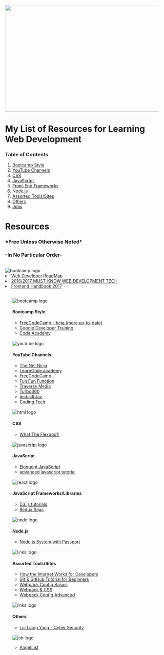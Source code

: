 <img src="https://cdn.pixabay.com/photo/2017/02/05/00/19/web-design-2038872_960_720.jpg" height="350" width="750">
<h1>My List of Resources for Learning Web Development</h1>
<h3>Table of Contents</h3>
<ol>
<li><a href='#bootcamp'>Bootcamp Style</a></li>
<li><a href='#youtube'>YouTube Channels</a></li>
<li><a href='#css'>CSS</a></li>
<li><a href='#javascript'>JavaScript</a></li>
<li><a href='#frontendframeworks'>Front-End Frameworks</a></li>
<li><a href='#node'>Node.js</a></li>
<li><a href='#tools'>Assorted Tools/Sites</a></li>
<li><a href='#others'>Others</a></li>
<li><a href='#jobs'>Jobs</a></li>
</ol>

<h1>Resources</h1>
<h3>*Free Unless Otherwise Noted*</h3>
<h3>-In No Particular Order-</h3>

<br>
<img id='roadmap' src="https://d30y9cdsu7xlg0.cloudfront.net/png/316620-200.png" alt="bootcamp logo">
<li><a href="https://github.com/kamranahmedse/developer-roadmap">Web Developer RoadMap</a></li>
<li><a href="https://www.youtube.com/watch?v=sBzRwzY7G-k&t=1183s">2016/2017 MUST-KNOW WEB DEVELOPMENT TECH</a></li>
<li><a href="https://frontendmasters.com/books/front-end-handbook/2017/">Frontend Handbook 2017</a></li>
<ul>
  
<br>
<img id='bootcamp' src="https://cdn1.iconfinder.com/data/icons/customicondesign-office-shadow/128/Courses.png" alt="bootcamp logo">
<h4>Bootcamp Style</h4>
<ul>
<li><a href="https://beta.freecodecamp.com/">FreeCodeCamp - beta (more up-to-date)</a></li>
<li><a href="https://developers.google.com/training/web/">Google Developer Training</a></li>
<li><a href="https://www.codecademy.com/">Code Academy</a></li>
</ul>

<br>
<img id='youtube' src="https://cdn0.iconfinder.com/data/icons/social-flat-rounded-rects/512/youtube_v2-128.png" alt="youtube logo">
<h4>YouTube Channels</h4>
<ul>
<li><a href="https://https://www.youtube.com/channel/UCW5YeuERMmlnqo4oq8vwUpg">The Net Ninja</a></li>
<li><a href="https://www.youtube.com/channel/UCVTlvUkGslCV_h-nSAId8Sw">LearnCode.academy</a></li>
<li><a href="https://www.youtube.com/channel/UC8butISFwT-Wl7EV0hUK0BQ">FreeCodeCamp</a></li>
<li><a href="https://www.youtube.com/channel/UCO1cgjhGzsSYb1rsB4bFe4Q">Fun Fun Function</a></li>
<li><a href="https://https://www.youtube.com/channel/UC29ju8bIPH5as8OGnQzwJyA">Traversy Media</a></li>
<li><a href="https://www.youtube.com/channel/UCf5CgGVs6zEq6DUtyFw9e-Q">Turbo360</a></li>
<li><a href="https://www.youtube.com/user/techSithTube/featured">techsith/a></li>
<li><a href="https://www.youtube.com/channel/UCtxCXg-UvSnTKPOzLH4wJaQ/videos">Coding Tech</a></li>
</ul>

<br>
<img id='css' src="https://cdn1.iconfinder.com/data/icons/hawcons/32/700035-icon-77-document-file-css-128.png" alt="html logo">
<h4>CSS</h4>
<ul>
<li><a href="https://www.youtube.com/playlist?list=PLu8EoSxDXHP7xj_y6NIAhy0wuCd4uVdid">What The Flexbox?!</a></li>
</ul>

<br>
<img id='javascript' src="https://cdn2.iconfinder.com/data/icons/designer-skills/128/code-programming-javascript-software-develop-command-language-128.png" alt="javascript logo">
<h4>JavaScript</h4>
<ul>
<li><a href="http://eloquentjavascript.net/">Eloquent JavaScript</a></li>
<li><a href="https://www.youtube.com/playlist?list=PL7pEw9n3GkoW5bYOhVAtmJlak3ZK7SaDf">advanced javascript tutorial</a></li>
</ul>

<br>
<img id='frontendframeworks' src="https://cdn4.iconfinder.com/data/icons/logos-3/600/React.js_logo-128.png" alt="react logo">
<h4>JavaScript Frameworks/Libraries</h4>
<ul>
<li><a href="https://www.youtube.com/playlist?list=PL6il2r9i3BqH9PmbOf5wA5E1wOG3FT22p">D3.js tutorials</a></li>
<li><a href="https://www.youtube.com/playlist?list=PLw7fHewFA6OTyUnLiZ1HQvYdzjp9ARMQw">Redux Saga</a></li>

</ul>

<br>
<img id='node' src="https://cdn4.iconfinder.com/data/icons/logos-3/188/nodejs-light-128.png" alt="node logo">
<h4>Node.js</h4>
<ul>
<li><a href="https://www.youtube.com/watch?v=Z1ktxiqyiLA&feature=youtu.be">Node.js System with Passport</a></li>

</ul>

<br>
<img id='tools' src="https://i.imgur.com/kKELXd3.jpg" alt="links logo">
<h4>Assorted Tools/Sites</h4>
<ul>
<li><a href="https://www.youtube.com/watch?v=e4S8zfLdLgQ&t=11s">How the Internet Works for Developers</a></li>
<li><a href="https://www.youtube.com/watch?v=3RjQznt-8kE&list=PL4cUxeGkcC9goXbgTDQ0n_4TBzOO0ocPR">Git & GitHub Tutorial for Beginners </a></li>  
<li><a href="https://www.youtube.com/playlist?list=PLnUE-7Cz5mHFU_qrXCxZlk0925nCMYKVS">Webpack Config Basics</a></li>
<li><a href="https://www.youtube.com/playlist?list=PLnUE-7Cz5mHExcBWO9VV_GN-fniE2l-CR">Webpack & CSS</a></li>
<li><a href="https://www.youtube.com/playlist?list=PLnUE-7Cz5mHERezkTJfh0iU0LESkHmSxA">Webpack Config Advanced</a></li>
</ul>

<br>
<img id='others' src="https://cdn3.iconfinder.com/data/icons/social-circle/512/647404-share-128.png" alt="links logo">
<h4>Others</h4>
<ul>
<li><a href="https://https://www.youtube.com/channel/UC1szFCBUWXY3ESff8dJjjzw">Loi Liang Yang - Cyber Security</a></li>
</ul>

<br>
<img id='jobs' src="https://cdn2.iconfinder.com/data/icons/mixed-rounded-flat-icon/512/briefcase-128.png" alt="job logo">
<ul>
<li><a href="https://angel.co/">AngelList</a></li>
</ul>

